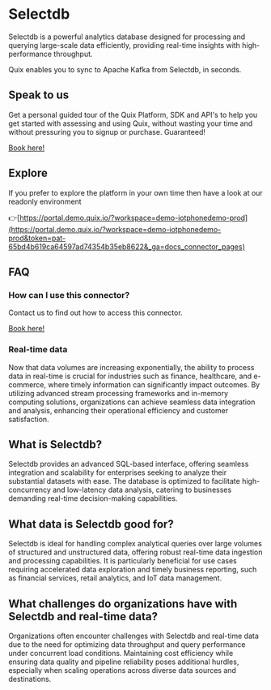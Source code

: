 # Selectdb

Selectdb is a powerful analytics database designed for processing and querying large-scale data efficiently, providing real-time insights with high-performance throughput.

Quix enables you to sync to Apache Kafka <span id="to_or_from">from</span> <span id="techname">Selectdb</span>, in seconds.

## Speak to us

Get a personal guided tour of the Quix Platform, SDK and API's to help you get started with assessing and using Quix, without wasting your time and without pressuring you to signup or purchase. Guaranteed!

[Book here!](https://quix.io/book-a-demo)

## Explore

If you prefer to explore the platform in your own time then have a look at our readonly environment

👉[https://portal.demo.quix.io/?workspace=demo-iotphonedemo-prod](https://portal.demo.quix.io/?workspace=demo-iotphonedemo-prod&token=pat-65bd4b619ca64597ad74354b35eb8622&_ga=docs_connector_pages)

## FAQ 

### How can I use this connector?

Contact us to find out how to access this connector.

[Book here!](https://quix.io/book-a-demo)

### Real-time data

Now that data volumes are increasing exponentially, the ability to process data in real-time is crucial for industries such as finance, healthcare, and e-commerce, where timely information can significantly impact outcomes. By utilizing advanced stream processing frameworks and in-memory computing solutions, organizations can achieve seamless data integration and analysis, enhancing their operational efficiency and customer satisfaction.

## What is <span id="techname">Selectdb</span>?

Selectdb provides an advanced SQL-based interface, offering seamless integration and scalability for enterprises seeking to analyze their substantial datasets with ease. The database is optimized to facilitate high-concurrency and low-latency data analysis, catering to businesses demanding real-time decision-making capabilities.

## What data is <span id="techname">Selectdb</span> good for?

Selectdb is ideal for handling complex analytical queries over large volumes of structured and unstructured data, offering robust real-time data ingestion and processing capabilities. It is particularly beneficial for use cases requiring accelerated data exploration and timely business reporting, such as financial services, retail analytics, and IoT data management.

## What challenges do organizations have with <span id="techname">Selectdb</span> and real-time data?

Organizations often encounter challenges with Selectdb and real-time data due to the need for optimizing data throughput and query performance under concurrent load conditions. Maintaining cost efficiency while ensuring data quality and pipeline reliability poses additional hurdles, especially when scaling operations across diverse data sources and destinations.